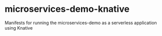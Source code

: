 # microservices-demo-knative
Manifests for running the microservices-demo as a serverless application using Knative
